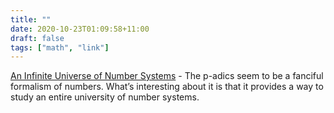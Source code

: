 ```yaml
---
title: ""
date: 2020-10-23T01:09:58+11:00
draft: false
tags: ["math", "link"]
---
```

[An Infinite Universe of Number Systems](https://www.quantamagazine.org/how-the-towering-p-adic-numbers-work-20201019/) - The p-adics seem to be a fanciful formalism of numbers. What’s interesting about it is that it provides a way to study an entire university of number systems. 
